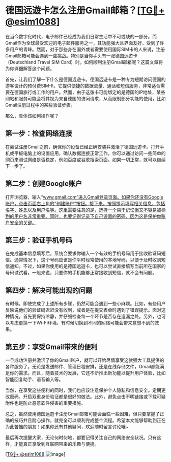 # 德国远遊卡怎么注册Gmail邮箱？[[TG💪+ @esim1088](https://t.me/s/esim1088)]

在当今数字化时代，电子邮件已经成为我们日常生活中不可或缺的一部分。而Gmail作为全球最受欢迎的电子邮件服务之一，其功能强大且界面友好，受到了许多用户的青睐。然而，对于那些身在国外或者需要使用国际SIM卡的人来说，注册Gmail邮箱可能会遇到一些挑战。特别是当你手头有一张德国远遊卡（Deutschland Travel SIM Card）时，如何顺利注册Gmail邮箱呢？这篇文章将为你详细解答这个问题。

首先，让我们了解一下什么是德国远遊卡。德国远遊卡是一种专为短期访问德国的游客设计的预付费SIM卡。它提供便捷的数据流量、通话和短信服务，非常适合需要在德国旅行或工作的用户。然而，由于这张卡可能绑定的是德国的IP地址，某些网站和服务可能会将其视为来自德国的访问请求，从而限制部分功能的使用，比如Gmail注册过程中的某些验证步骤。

那么，具体该如何操作呢？

## 第一步：检查网络连接

在尝试注册Gmail之前，确保你的设备已经正确安装并激活了德国远遊卡。打开手机或平板电脑上的设置应用，确认数据连接正常工作。你可以通过访问一些简单的网页来测试网络是否稳定，例如百度或谷歌搜索页面。如果一切正常，就可以继续下一步了。

## 第二步：创建Google账户

打开浏览器，输入“www.gmail.com”进入Gmail登录页面。如果你还没有Google账户，点击页面右上角的“创建账户”按钮。接下来，按照提示填写相关信息，包括名字、姓氏以及用户名等。这里需要注意的是，选择一个易于记忆但又不容易被猜到的用户名非常重要。同时，也要记得记录下自己设置的密码，因为这是保护你账户安全的关键。

## 第三步：验证手机号码

在完成基本信息填写后，系统会要求你输入一个有效的手机号码用于接收验证码短信。通常情况下，这个号码应该是你平时经常使用的本地号码，以便于及时收到短信通知。不过，如果你使用的是德国远遊卡，也可以尝试直接填写当前所在国家的号码试试看。一般来说，只要你的手机能够正常接收到短信，就不会有问题。

## 第四步：解决可能出现的问题

有时候，即使完成了上述所有步骤，仍然可能会遇到一些小麻烦。比如，有些用户反映说他们的验证码迟迟没有收到，或者是在提交表单时遇到了错误提示。面对这种情况，首先要保持冷静，并仔细检查每一个环节是否存在遗漏之处。另外，也可以考虑更换一下Wi-Fi环境，有时候切换到不同的网络可能会带来意想不到的效果。

## 第五步：享受Gmail带来的便利

一旦成功注册并激活了你的Gmail账户，就可以开始尽情享受这款强大工具提供的各种服务了。无论是发送邮件、管理日程安排，还是在线存储文件，Gmail都能满足你的需求。而且，随着技术的发展，它还不断推出新功能以提升用户体验，比如智能回复助手、语音输入等。

当然，在享受这些便利的同时，我们也应该注意保护个人隐私和信息安全。定期更改密码、开启双重身份验证都是很好的做法。此外，避免点击不明链接或下载可疑附件也是防止恶意软件侵害的重要措施。

总之，虽然使用德国远遊卡注册Gmail邮箱可能会面临一些困难，但只要掌握了正确的技巧并且耐心操作，就完全可以顺利完成整个流程。希望本文能够帮助到正在为此苦恼的朋友！如果你还有其他疑问，欢迎随时留言讨论哦~

最后再次提醒大家，无论何时何地，都要记得关注自己的网络安全状况。只有这样，才能真正享受到互联网带来的乐趣与便捷。

[[TG💪+ @esim1088](https://t.me/s/esim1088) ![Image](https://i.postimg.cc/4NQfJmqS/Snipaste-2025-05-13-00-14-12.png)]